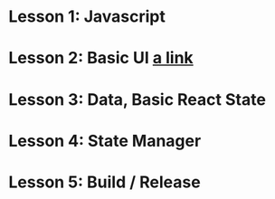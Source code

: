# Lesson 1: Javascript

# Lesson 2: Basic UI [a link](https://github.com/khanhqd/CodeAppFromZero_Lessons/tree/main/lesson2_UI)

# Lesson 3: Data, Basic React State

# Lesson 4: State Manager

# Lesson 5: Build / Release

